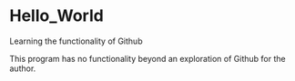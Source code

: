 
# Hello_World
Learning the functionality of Github

This program has no functionality beyond an exploration of Github for the author. 
